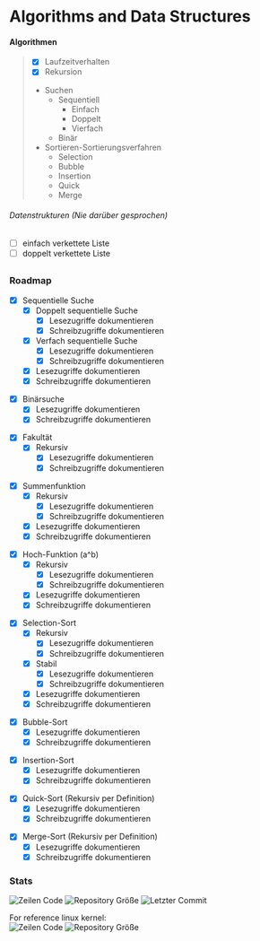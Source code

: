 # Algorithms and Data Structures

#### Algorithmen
>- [x] Laufzeitverhalten
>- [x] Rekursion
>- Suchen
>    - Sequentiell
>        - Einfach
>        - Doppelt
>        - Vierfach
>    - Binär
>- Sortieren-Sortierungsverfahren
>    - Selection
>    - Bubble
>    - Insertion
>    - Quick
>    - Merge
###### Datenstrukturen (Nie darüber gesprochen)
- [ ] einfach verkettete Liste
- [ ] doppelt verkettete Liste
##
### Roadmap
* [x] Sequentielle Suche
    * [x] Doppelt sequentielle Suche
        * [x] Lesezugriffe dokumentieren
        * [x] Schreibzugriffe dokumentieren
    * [x] Verfach sequentielle Suche
        * [x] Lesezugriffe dokumentieren
        * [x] Schreibzugriffe dokumentieren
  * [x] Lesezugriffe dokumentieren
  * [x] Schreibzugriffe dokumentieren
- [x] Binärsuche
    - [x] Lesezugriffe dokumentieren
    - [x] Schreibzugriffe dokumentieren
* [x] Fakultät
    * [x] Rekursiv
        * [x] Lesezugriffe dokumentieren
        * [x] Schreibzugriffe dokumentieren
- [x] Summenfunktion
    - [x] Rekursiv
        - [x] Lesezugriffe dokumentieren
        - [x] Schreibzugriffe dokumentieren
    - [x] Lesezugriffe dokumentieren
    - [x] Schreibzugriffe dokumentieren
* [x] Hoch-Funktion (a^b)
    * [x] Rekursiv
        * [x] Lesezugriffe dokumentieren
        * [x] Schreibzugriffe dokumentieren
    * [x] Lesezugriffe dokumentieren
    * [x] Schreibzugriffe dokumentieren
- [x] Selection-Sort
    - [x] Rekursiv
        - [x] Lesezugriffe dokumentieren
        - [x] Schreibzugriffe dokumentieren
    - [x] Stabil
        - [x] Lesezugriffe dokumentieren
        - [x] Schreibzugriffe dokumentieren
    - [x] Lesezugriffe dokumentieren
    - [x] Schreibzugriffe dokumentieren
* [x] Bubble-Sort
    * [x] Lesezugriffe dokumentieren
    * [x] Schreibzugriffe dokumentieren
- [x] Insertion-Sort
    - [x] Lesezugriffe dokumentieren
    - [x] Schreibzugriffe dokumentieren
* [x] Quick-Sort (Rekursiv per Definition)
    * [x] Lesezugriffe dokumentieren
    * [x] Schreibzugriffe dokumentieren
- [x] Merge-Sort (Rekursiv per Definition)
    - [x] Lesezugriffe dokumentieren
    - [x] Schreibzugriffe dokumentieren

### Stats
![Zeilen Code](https://img.shields.io/tokei/lines/github/Baumbart13/HTL-SWP_OP)
![Repository Größe](https://img.shields.io/github/repo-size/Baumbart13/HTL-SWP_OP)
![Letzter Commit](https://img.shields.io/github/last-commit/Baumbart13/HTL-SWP_OP)

For reference linux kernel:\
![Zeilen Code](https://img.shields.io/tokei/lines/github/torvalds/linux)
![Repository Größe](https://img.shields.io/github/repo-size/torvalds/linux)
